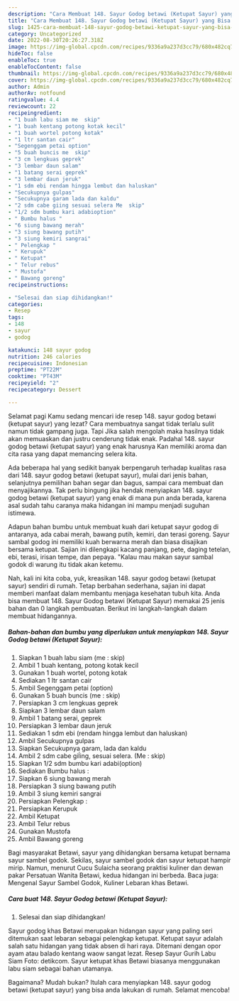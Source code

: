 ```yaml
---
description: "Cara Membuat 148. Sayur Godog betawi (Ketupat Sayur) yang Bisa Manjain Lidah, Buat Buka Puasa}"
title: "Cara Membuat 148. Sayur Godog betawi (Ketupat Sayur) yang Bisa Manjain Lidah, Buat Buka Puasa}"
slug: 1425-cara-membuat-148-sayur-godog-betawi-ketupat-sayur-yang-bisa-manjain-lidah-buat-buka-puasa
category: Uncategorized
date: 2022-08-30T20:26:27.318Z
image: https://img-global.cpcdn.com/recipes/9336a9a237d3cc79/680x482cq70/148-sayur-godog-betawi-ketupat-sayur-foto-resep-utama.jpg
hideToc: false
enableToc: true
enableTocContent: false
thumbnail: https://img-global.cpcdn.com/recipes/9336a9a237d3cc79/680x482cq70/148-sayur-godog-betawi-ketupat-sayur-foto-resep-utama.jpg
cover: https://img-global.cpcdn.com/recipes/9336a9a237d3cc79/680x482cq70/148-sayur-godog-betawi-ketupat-sayur-foto-resep-utama.jpg
author: Admin
authorAv: notfound
ratingvalue: 4.4
reviewcount: 22
recipeingredient:
- "1 buah labu siam me  skip"
- "1 buah kentang potong kotak kecil"
- "1 buah wortel potong kotak"
- "1 ltr santan cair"
- "Segenggam petai option"
- "5 buah buncis me  skip"
- "3 cm lengkuas geprek"
- "3 lembar daun salam"
- "1 batang serai geprek"
- "3 lembar daun jeruk"
- "1 sdm ebi rendam hingga lembut dan haluskan"
- "Secukupnya gulpas"
- "Secukupnya garam lada dan kaldu"
- "2 sdm cabe giing sesuai selera Me  skip"
- "1/2 sdm bumbu kari adabioption"
- " Bumbu halus "
- "6 siung bawang merah"
- "3 siung bawang putih"
- "3 siung kemiri sangrai"
- " Pelengkap "
- " Kerupuk"
- " Ketupat"
- " Telur rebus"
- " Mustofa"
- " Bawang goreng"
recipeinstructions:

- "Selesai dan siap dihidangkan!"
categories:
- Resep
tags:
- 148
- sayur
- godog

katakunci: 148 sayur godog 
nutrition: 246 calories
recipecuisine: Indonesian
preptime: "PT22M"
cooktime: "PT43M"
recipeyield: "2"
recipecategory: Dessert

---
```



Selamat pagi Kamu sedang mencari ide resep 148. sayur godog betawi (ketupat sayur) yang lezat? Cara membuatnya sangat tidak terlalu sulit namun tidak gampang juga. Tapi Jika salah mengolah maka hasilnya tidak akan memuaskan dan justru cenderung tidak enak. Padahal 148. sayur godog betawi (ketupat sayur) yang enak harusnya Kan memiliki aroma dan cita rasa yang dapat memancing selera kita.


Ada beberapa hal yang sedikit banyak berpengaruh terhadap kualitas rasa dari 148. sayur godog betawi (ketupat sayur), mulai dari jenis bahan, selanjutnya pemilihan bahan segar dan bagus, sampai cara membuat dan menyajikannya. Tak perlu bingung jika hendak menyiapkan 148. sayur godog betawi (ketupat sayur) yang enak di mana pun anda berada, karena asal sudah tahu caranya maka hidangan ini mampu menjadi suguhan istimewa.

Adapun bahan bumbu untuk membuat kuah dari ketupat sayur godog di antaranya, ada cabai merah, bawang putih, kemiri, dan terasi goreng. Sayur sambal godog ini memiliki kuah berwarna merah dan biasa disajikan bersama ketupat. Sajian ini dilengkapi kacang panjang, pete, daging tetelan, ebi, terasi, irisan tempe, dan pepaya. &#34;Kalau mau makan sayur sambal godok di warung itu tidak akan ketemu.


Nah, kali ini kita coba, yuk, kreasikan 148. sayur godog betawi (ketupat sayur) sendiri di rumah. Tetap berbahan sederhana, sajian ini dapat memberi manfaat dalam membantu menjaga kesehatan tubuh kita. Anda bisa membuat 148. Sayur Godog betawi (Ketupat Sayur) memakai 25 jenis bahan dan 0 langkah pembuatan. Berikut ini langkah-langkah dalam membuat hidangannya.

<!--inarticleads1-->

##### Bahan-bahan dan bumbu yang diperlukan untuk menyiapkan 148. Sayur Godog betawi (Ketupat Sayur):

1. Siapkan 1 buah labu siam (me : skip)
1. Ambil 1 buah kentang, potong kotak kecil
1. Gunakan 1 buah wortel, potong kotak
1. Sediakan 1 ltr santan cair
1. Ambil Segenggam petai (option)
1. Gunakan 5 buah buncis (me : skip)
1. Persiapkan 3 cm lengkuas geprek
1. Siapkan 3 lembar daun salam
1. Ambil 1 batang serai, geprek
1. Persiapkan 3 lembar daun jeruk
1. Sediakan 1 sdm ebi (rendam hingga lembut dan haluskan)
1. Ambil Secukupnya gulpas
1. Siapkan Secukupnya garam, lada dan kaldu
1. Ambil 2 sdm cabe giĺing, sesuai selera. (Me : skip)
1. Siapkan 1/2 sdm bumbu kari adabi(option)
1. Sediakan  Bumbu halus :
1. Siapkan 6 siung bawang merah
1. Persiapkan 3 siung bawang putih
1. Ambil 3 siung kemiri sangrai
1. Persiapkan  Pelengkap :
1. Persiapkan  Kerupuk
1. Ambil  Ketupat
1. Ambil  Telur rebus
1. Gunakan  Mustofa
1. Ambil  Bawang goreng


Bagi masyarakat Betawi, sayur yang dihidangkan bersama ketupat bernama sayur sambel godok. Sekilas, sayur sambel godok dan sayur ketupat hampir mirip. Namun, menurut Cucu Sulaicha seorang praktisi kuliner dan dewan pakar Persatuan Wanita Betawi, kedua hidangan ini berbeda. Baca juga: Mengenal Sayur Sambel Godok, Kuliner Lebaran khas Betawi. 

<!--inarticleads2-->

##### Cara buat 148. Sayur Godog betawi (Ketupat Sayur):


1. Selesai dan siap dihidangkan!

Sayur godog khas Betawi merupakan hidangan sayur yang paling seri ditemukan saat lebaran sebagai pelengkap ketupat. Ketupat sayur adalah salah satu hidangan yang tidak absen di hari raya. Ditemani dengan opor ayam atau balado kentang waow sangat lezat. Resep Sayur Gurih Labu Siam Foto: detikcom. Sayur ketupat khas Betawi biasanya menggunakan labu siam sebagai bahan utamanya. 

Bagaimana? Mudah bukan? Itulah cara menyiapkan 148. sayur godog betawi (ketupat sayur) yang bisa anda lakukan di rumah. Selamat mencoba!
